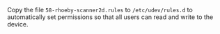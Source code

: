 Copy the file `58-rhoeby-scanner2d.rules` to `/etc/udev/rules.d` to automatically set permissions so that all users can read and write to the device.
